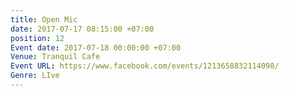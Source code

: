 ```yaml
---
title: Open Mic
date: 2017-07-17 08:15:00 +07:00
position: 12
Event date: 2017-07-18 00:00:00 +07:00
Venue: Tranquil Cafe
Event URL: https://www.facebook.com/events/1213658832114098/
Genre: LIve
---
```



